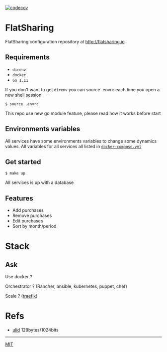 [![codecov](https://codecov.io/gh/Its-Alex/flatsharing/branch/master/graph/badge.svg?token=3VmgQm5LGw)](https://codecov.io/gh/Its-Alex/flatsharing)

# FlatSharing

FlatSharing configuration repository at http://flatsharing.io

## Requirements

- `direnv`
- `docker`
- `Go 1.11`

If you don't want to get `direnv` you can source .envrc each time you open a new shell session

```
$ source .envrc
```

This repo use new go module feature, please read how it works before start

## Environments variables

All services have some environments variables to change some dynamics values.
All variables for all services all listed in [`docker-compose.yml`](/docker-compose.yml)

## Get started

```
$ make up
```

All services is up with a database

## Features

- Add purchases
- Remove purchases
- Edit purchases
- Sort by month/period

# Stack

## Ask

Use docker ?

Orchestrator ? (Rancher, ansible, kubernetes, puppet, chef)

Scale ? ([traefik](https://docs.traefik.io/))

# Refs

- [ulid](https://github.com/oklog/ulid) 128bytes/1024bits

---
[MIT](LICENSE)
